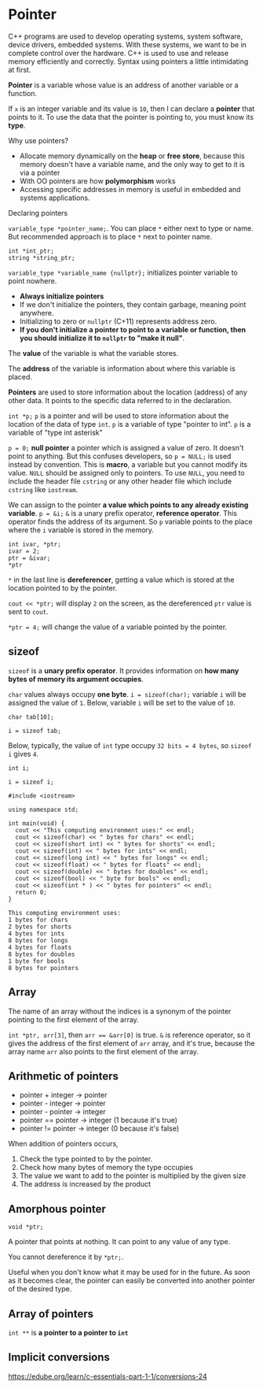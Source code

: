 # Pointer

C++ programs are used to develop operating systems, system software, device drivers, embedded systems. With these systems, we want to be in complete control over the hardware. C++ is used to use and release memory efficiently and correctly. Syntax using pointers a little intimidating at first.

**Pointer** is a variable whose value is an address of another variable or a function.

If `x` is an integer variable and its value is `10`, then I can declare a **pointer** that points to it. To use the data that the pointer is pointing to, you must know its **type**.

Why use pointers?
- Allocate memory dynamically on the **heap** or **free store**, because this memory doesn't have a variable name, and the only way to get to it is via a pointer
- With OO pointers are how **polymorphism** works
- Accessing specific addresses in memory is useful in embedded and systems applications.

Declaring pointers

`variable_type *pointer_name;`. You can place `*` either next to type or name. But recommended approach is to place `*` next to pointer name.

```
int *int_ptr;
string *string_ptr;
```

`variable_type *variable_name {nullptr};` initializes pointer variable to point nowhere.

- **Always initialize pointers**
- If we don't initialize the pointers, they contain garbage, meaning point anywhere.
- Initializing to zero or `nullptr` (C+11) represents address zero.
- **If you don't initialize a pointer to point to a variable or function, then you should initialize it to `nullptr` to "make it null"**.

The **value** of the variable is what the variable stores.

The **address** of the variable is information about where this variable is placed.

**Pointers** are used to store information about the location (address) of any other data. It points to the specific 
data referred to in the declaration.

`int *p;` `p` is a pointer and will be used to store information about the location of the data of type `int`. `p` is a 
variable of type "pointer to int". `p` is a variable of "type int asterisk"

`p = 0;` **null pointer** a pointer which is assigned a value of zero. It doesn't point to anything. But this confuses 
developers, so `p = NULL;` is used instead by convention. This is **macro**, a variable but you cannot modify its value.
 `NULL` should be assigned only to pointers. To use `NULL`, you need to include the header file `cstring` or any other header file which include `cstring` like `iostream`.

We can assign to the pointer **a value which points to any already existing variable**. `p = &i;` `&` is a unary prefix operator, **reference operator**. This operator finds the address of its argument. So 
`p` variable points to the place where the `i` variable is stored in the memory.

```
int ivar, *ptr;
ivar = 2;
ptr = &ivar;
*ptr
```

`*` in the last line is **dereferencer**, getting a value which is stored at the location pointed to by the pointer.

`cout << *ptr;` will display `2` on the screen, as the dereferenced `ptr` value is sent to `cout`.

`*ptr = 4;` will change the value of a variable pointed by the pointer.

## sizeof

`sizeof` is a **unary prefix operator**. It provides information on **how many bytes of memory its argument occupies**.

`char` values always occupy **one byte**. `i = sizeof(char);` variable `i` will be assigned the value of `1`. Below, 
variable `i` will be set to the value of `10`.

```
char tab[10];

i = sizeof tab;
```

Below, typically, the value of `int` type occupy `32 bits = 4 bytes`, so `sizeof i` gives `4`.

```
int i;

i = sizeof i;
```

```
#include <iostream>

using namespace std;

int main(void) {
  cout << "This computing environment uses:" << endl;
  cout << sizeof(char) << " bytes for chars" << endl;
  cout << sizeof(short int) << " bytes for shorts" << endl;
  cout << sizeof(int) << " bytes for ints" << endl;
  cout << sizeof(long int) << " bytes for longs" << endl;
  cout << sizeof(float) << " bytes for floats" << endl;
  cout << sizeof(double) << " bytes for doubles" << endl;
  cout << sizeof(bool) << " byte for bools" << endl;
  cout << sizeof(int * ) << " bytes for pointers" << endl;
  return 0;
}

This computing environment uses:
1 bytes for chars
2 bytes for shorts
4 bytes for ints
8 bytes for longs
4 bytes for floats
8 bytes for doubles
1 byte for bools
8 bytes for pointers
```

## Array

The name of an array without the indices is a synonym of the pointer pointing to the first element of the array.

`int *ptr, arr[3]`, then `arr == &arr[0]` is true. `&` is reference operator, so it gives the address of the first element of `arr` array, and it's true, because the array name `arr` also points to the first element of the array.

## Arithmetic of pointers

- pointer + integer -> pointer
- pointer - integer -> pointer
- pointer - pointer -> integer
- pointer == pointer -> integer (1 because it's true)
- pointer != pointer -> integer (0 because it's false)

When addition of pointers occurs,
1. Check the type pointed to by the pointer.
2. Check how many bytes of memory the type occupies
3. The value we want to add to the pointer is multiplied by the given size
4. The address is increased by the product

## Amorphous pointer

`void *ptr;`

A pointer that points at nothing. It can point to any value of any type. 

You cannot dereference it by `*ptr;`.

Useful when you don't know what it may be used for in the future. As soon as it becomes clear, the pointer can easily be converted into another pointer of the desired type.


## Array of pointers

`int **` is **a pointer to a pointer to `int`**

## Implicit conversions

https://edube.org/learn/c-essentials-part-1-1/conversions-24

